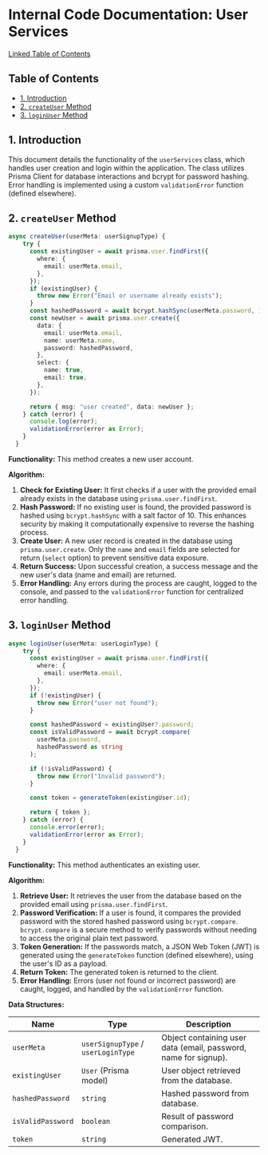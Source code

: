 # Internal Code Documentation: User Services

[Linked Table of Contents](#table-of-contents)

## <a name="table-of-contents"></a>Table of Contents

* [1. Introduction](#introduction)
* [2. `createUser` Method](#createuser-method)
* [3. `loginUser` Method](#loginuser-method)


## <a name="introduction"></a>1. Introduction

This document details the functionality of the `userServices` class, which handles user creation and login within the application.  The class utilizes Prisma Client for database interactions and bcrypt for password hashing.  Error handling is implemented using a custom `validationError` function (defined elsewhere).


## <a name="createuser-method"></a>2. `createUser` Method

```typescript
async createUser(userMeta: userSignupType) {
    try {
      const existingUser = await prisma.user.findFirst({
        where: {
          email: userMeta.email,
        },
      });
      if (existingUser) {
        throw new Error("Email or username already exists");
      }
      const hashedPassword = await bcrypt.hashSync(userMeta.password, 10);
      const newUser = await prisma.user.create({
        data: {
          email: userMeta.email,
          name: userMeta.name,
          password: hashedPassword,
        },
        select: {
          name: true,
          email: true,
        },
      });

      return { msg: "user created", data: newUser };
    } catch (error) {
      console.log(error);
      validationError(error as Error);
    }
  }
```

**Functionality:** This method creates a new user account.

**Algorithm:**

1. **Check for Existing User:** It first checks if a user with the provided email already exists in the database using `prisma.user.findFirst`.
2. **Hash Password:** If no existing user is found, the provided password is hashed using `bcrypt.hashSync` with a salt factor of 10. This enhances security by making it computationally expensive to reverse the hashing process.
3. **Create User:** A new user record is created in the database using `prisma.user.create`.  Only the `name` and `email` fields are selected for return (`select` option) to prevent sensitive data exposure.
4. **Return Success:** Upon successful creation, a success message and the new user's data (name and email) are returned.
5. **Error Handling:**  Any errors during the process are caught, logged to the console, and passed to the `validationError` function for centralized error handling.


## <a name="loginuser-method"></a>3. `loginUser` Method

```typescript
async loginUser(userMeta: userLoginType) {
    try {
      const existingUser = await prisma.user.findFirst({
        where: {
          email: userMeta.email,
        },
      });
      if (!existingUser) {
        throw new Error("user not found");
      }

      const hashedPassword = existingUser?.password;
      const isValidPassword = await bcrypt.compare(
        userMeta.password,
        hashedPassword as string
      );

      if (!isValidPassword) {
        throw new Error("Invalid password");
      }

      const token = generateToken(existingUser.id);

      return { token };
    } catch (error) {
      console.error(error);
      validationError(error as Error);
    }
  }
```

**Functionality:** This method authenticates an existing user.

**Algorithm:**

1. **Retrieve User:** It retrieves the user from the database based on the provided email using `prisma.user.findFirst`.
2. **Password Verification:** If a user is found, it compares the provided password with the stored hashed password using `bcrypt.compare`.  `bcrypt.compare` is a secure method to verify passwords without needing to access the original plain text password.
3. **Token Generation:** If the passwords match, a JSON Web Token (JWT) is generated using the `generateToken` function (defined elsewhere), using the user's ID as a payload.
4. **Return Token:** The generated token is returned to the client.
5. **Error Handling:** Errors (user not found or incorrect password) are caught, logged, and handled by the `validationError` function.

**Data Structures:**

| Name          | Type                     | Description                                      |
|---------------|--------------------------|--------------------------------------------------|
| `userMeta`    | `userSignupType` / `userLoginType` | Object containing user data (email, password, name for signup).  |
| `existingUser` | `User` (Prisma model)     | User object retrieved from the database.         |
| `hashedPassword` | `string`                 | Hashed password from database.                   |
| `isValidPassword` | `boolean`               | Result of password comparison.                   |
| `token`       | `string`                 | Generated JWT.                                   |


